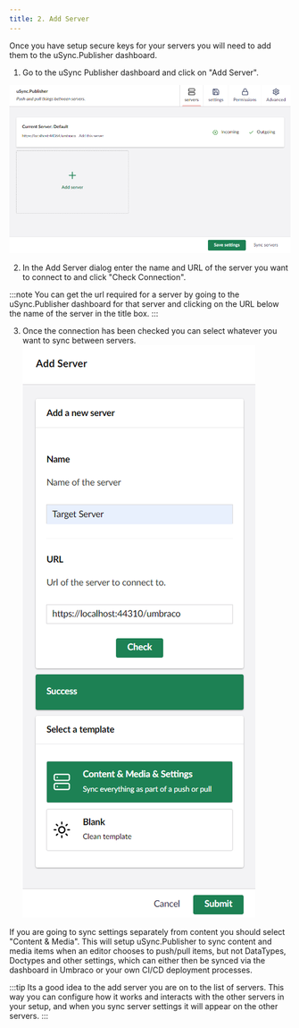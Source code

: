 ```yaml
---
title: 2. Add Server
---
```


Once you have setup secure keys for your servers you will need to add them to the uSync.Publisher dashboard. 

1. Go to the uSync Publisher dashboard and click on "Add Server".

![Publisher dashboard](newDashboard.png)

2. In the Add Server dialog enter the name and URL of the server you want to connect to and click "Check Connection".

:::note
You can get the url required for a server by going to the uSync.Publisher dashboard for that server and clicking on the URL below the name of the server in the title box.
:::

3. Once the connection has been checked you can select whatever you want to sync between servers. 
![Add Server dialog](newServerAdd.png)

If you are going to sync settings separately from content you should select "Content & Media". This will setup uSync.Publisher to sync content and media items when an editor chooses to push/pull items, but not DataTypes, Doctypes and other settings, which can either then be synced via the dashboard in Umbraco or your own CI/CD deployment processes.

:::tip
Its a good idea to the add server you are on to the list of servers. This way you can configure how it works and interacts with the other servers in your setup, and when you sync server settings it will appear on the other servers.
:::